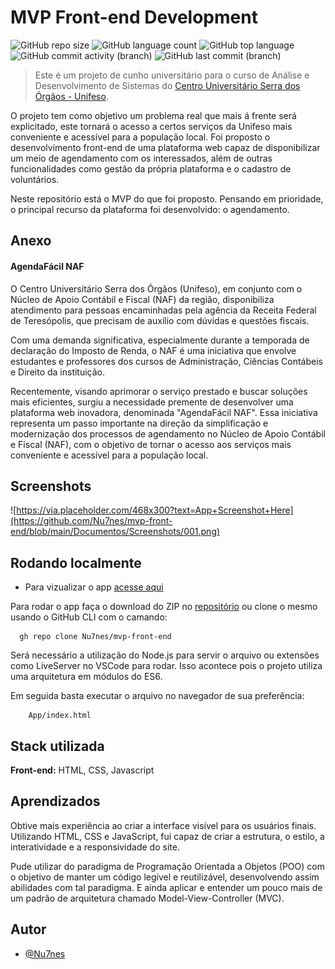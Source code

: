 
# MVP Front-end Development

![GitHub repo size](https://img.shields.io/github/repo-size/Nu7nes/mvp-front-end)
![GitHub language count](https://img.shields.io/github/languages/count/Nu7nes/mvp-front-end)
![GitHub top language](https://img.shields.io/github/languages/top/Nu7nes/mvp-front-end)
![GitHub commit activity (branch)](https://img.shields.io/github/commit-activity/t/Nu7nes/mvp-front-end)
![GitHub last commit (branch)](https://img.shields.io/github/last-commit/Nu7nes/mvp-front-end/main)

> Este é um projeto de cunho universitário para o curso de Análise e Desenvolvimento de Sistemas do [Centro Universitário Serra dos Órgãos - Unifeso](https://www.unifeso.edu.br/).

O projeto tem como objetivo um problema real que mais á frente será explicitado, este tornará o acesso a certos serviços da Unifeso mais conveniente e acessível para a população local. Foi proposto o desenvolvimento front-end de uma plataforma web capaz de disponibilizar um meio de agendamento com os interessados, além de outras funcionalidades como gestão da própria plataforma e o cadastro de voluntários.

Neste repositório está o MVP do que foi proposto. Pensando em prioridade, o principal recurso da plataforma foi desenvolvido: o agendamento.
## Anexo

#### AgendaFácil NAF

O Centro Universitário Serra dos Órgãos (Unifeso), em conjunto com o Núcleo de Apoio Contábil e Fiscal (NAF) da região, disponibiliza atendimento para pessoas encaminhadas pela agência da Receita Federal de Teresópolis, que precisam de auxílio com dúvidas e questões fiscais.

Com uma demanda significativa, especialmente durante a temporada de declaração do Imposto de Renda, o NAF é uma iniciativa que envolve estudantes e professores dos cursos de Administração, Ciências Contábeis e Direito da instituição.

Recentemente, visando aprimorar o serviço prestado e buscar soluções mais eficientes, surgiu a necessidade premente de desenvolver uma plataforma web inovadora, denominada "AgendaFácil NAF". Essa iniciativa representa um passo importante na direção da simplificação e modernização dos processos de agendamento no Núcleo de Apoio Contábil e Fiscal (NAF), com o objetivo de tornar o acesso aos serviços mais conveniente e acessível para a população local.
## Screenshots

![https://via.placeholder.com/468x300?text=App+Screenshot+Here](https://github.com/Nu7nes/mvp-front-end/blob/main/Documentos/Screenshots/001.png)


## Rodando localmente

 - Para vizualizar o app [acesse aqui](https://nu7nes.github.io/mvp-front-end/App/)

Para rodar o app faça o download do ZIP no [repositório](https://github.com/Nu7nes/mvp-front-end/) ou clone o mesmo usando o GitHub CLI com o camando:

```
  gh repo clone Nu7nes/mvp-front-end
```

Será necessário a utilização do Node.js para servir o arquivo ou extensões como LiveServer no VSCode para rodar.
Isso acontece pois o projeto utiliza uma arquitetura em módulos do ES6.
    
Em seguida basta executar o arquivo no navegador de sua preferência:

``` 
    App/index.html
```
## Stack utilizada

**Front-end:** HTML, CSS, Javascript


## Aprendizados

Obtive mais experiência ao criar a interface visível para os usuários finais. Utilizando HTML, CSS e JavaScript, fui capaz de criar a estrutura, o estilo, a interatividade e a responsividade do site.

Pude utilizar do paradigma de Programação Orientada a Objetos (POO) com o objetivo de manter um código legível e reutilizável, desenvolvendo assim abilidades com tal paradigma. E ainda aplicar e entender um pouco mais de um padrão de arquitetura chamado Model-View-Controller (MVC).
## Autor

- [@Nu7nes](https://www.github.com/nu7nes)

